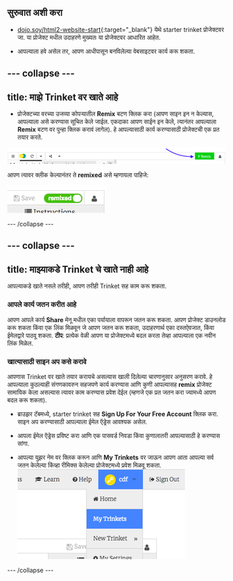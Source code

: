 ## सुरुवात अशी करा

- [dojo.soy/html2-website-start](http://dojo.soy/html2-website-start){:target="_blank"} येथे starter trinket प्रोजेक्टवर जा. या प्रोजेक्ट मधील उदाहरणे मुख्यतः या प्रोजेक्टवर आधारित आहेत.

- आपल्याला हवे असेल तर, आपण आधीपासून बनविलेल्या वेबसाइटवर कार्य करू शकता.

## \--- collapse \---

## title: माझे Trinket वर खाते आहे

- प्रोजेक्टच्या वरच्या उजव्या कोपर्‍यातील **Remix** बटण क्लिक करा (आपण साइन इन न केल्यास, आपल्याला असे करण्यास सूचित केले जाईल. एकदाका आपण साईन इन केले, त्यानंतर आपल्याला **Remix** बटण वर पुन्हा क्लिक करावं लागेल). हे आपल्यासाठी कार्य करण्यासाठी प्रोजेक्टची एक प्रत तयार करते. 

![Remix बटण](images/tktRemixButtonArrow.png)

आपण त्यावर क्लीक केल्यानंतर ते **remixed** असे म्हणायला पाहिजे:

![बटण आता म्हणते "remixed"](images/tktRemixedSmall.png)

\--- /collapse \---

## \--- collapse \---

## title: माझ्याकडे Trinket चे खाते नाही आहे

आपल्याकडे खाते नसले तरीही, आपण तरीही Trinket सह काम करू शकता.

### आपले कार्य जतन करीत आहे

आपण आपले कार्य **Share** मेनू मधील एका पर्यायाला वापरून जतन करू शकता. आपण प्रोजेक्ट डाउनलोड करू शकता किंवा एक लिंक मिळवून जे आपण जतन करू शकता, उदाहरणार्थ एका दस्तऐवजात, किंवा ईमेलद्वारे पाठवू शकता. **टीप**: प्रत्येक वेळी आपण या प्रोजेक्टमध्ये बदल करता तेव्हा आपल्याला एक नवीन लिंक मिळेल.

### खात्यासाठी साइन अप कसे करावे

आपणास Trinket वर खाते तयार करायचे असल्यास खाली दिलेल्या चारणानुसार अनुसरण करावे. हे आपल्याला कुठल्याही संगणकावरुन सहजपणे कार्य करण्यास आणि कुणी आपल्यासह **remix** प्रोजेक्ट सामायिक केला असल्यास त्यावर काम करण्यास प्रवेश देईल (म्हणजे एक प्रत जतन करा ज्यामध्ये आपण बदल करू शकता).

- ब्राउझर टॅबमध्ये, starter trinket सह **Sign Up For Your Free Account** क्लिक करा. साइन अप करण्यासाठी आपल्याला ईमेल ऍड्रेस आवश्यक असेल.

- आपला ईमेल ऍड्रेस प्रविष्ट करा आणि एक पासवर्ड निवडा किंवा कुणालातरी आपल्यासाठी हे करण्यास सांगा.

- आपल्या युझर नेम वर क्लिक करून आणि **My Trinkets** वर जाऊन आपण आता आपल्या सर्व जतन केलेल्या किंव्हा रीमिक्स केलेल्या प्रोजेक्टमध्ये प्रवेश मिळवू शकता. ![" MyTrinket" मेनू आयटम](images/myTrinketsMenu.png)

\--- /collapse \---
